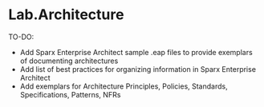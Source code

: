 # Lab.Architecture

TO-DO:
* Add Sparx Enterprise Architect sample .eap files to provide exemplars of documenting architectures
* Add list of best practices for organizing information in Sparx Enterprise Architect
* Add exemplars for Architecture Principles, Policies, Standards, Specifications, Patterns, NFRs



